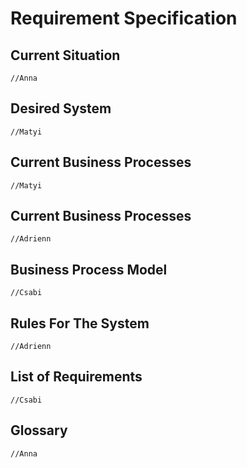 # Requirement Specification

## Current Situation
    //Anna 

## Desired System
    //Matyi

## Current Business Processes
    //Matyi

## Current Business Processes
    //Adrienn

## Business Process Model
    //Csabi

## Rules For The System
    //Adrienn

## List of Requirements
    //Csabi

## Glossary
    //Anna